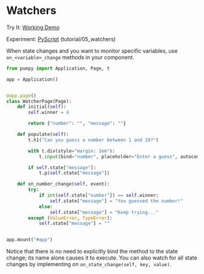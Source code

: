 # Watchers

<tldr>
    <p>Try It: <a href="https://kkinder.pyscriptapps.com/puepy-tutorial/latest/tutorial/05_watchers/index.html">Working Demo</a></p>
    <p>Experiment: <a href="https://pyscript.com/@kkinder/puepy-tutorial/latest">PyScript</a> (tutorial/05_watchers)</p>
</tldr>

When state changes and you want to monitor specific variables, use `on_<variable>_change` methods in your component.

```Python
from puepy import Application, Page, t

app = Application()


@app.page()
class WatcherPage(Page):
    def initial(self):
        self.winner = 4

        return {"number": "", "message": ""}

    def populate(self):
        t.h1("Can you guess a number between 1 and 10?")

        with t.div(style="margin: 1em"):
            t.input(bind="number", placeholder="Enter a guess", autocomplete="off", type="number", maxlength=1)

        if self.state["message"]:
            t.p(self.state["message"])

    def on_number_change(self, event):
        try:
            if int(self.state["number"]) == self.winner:
                self.state["message"] = "You guessed the number!"
            else:
                self.state["message"] = "Keep trying..."
        except (ValueError, TypeError):
            self.state["message"] = ""


app.mount("#app")
```

Notice that there is no need to explicitly bind the method to the state change; its name alone causes it to execute.
You can also watch for all state changes by implementing on `on_state_change(self, key, value)`.

